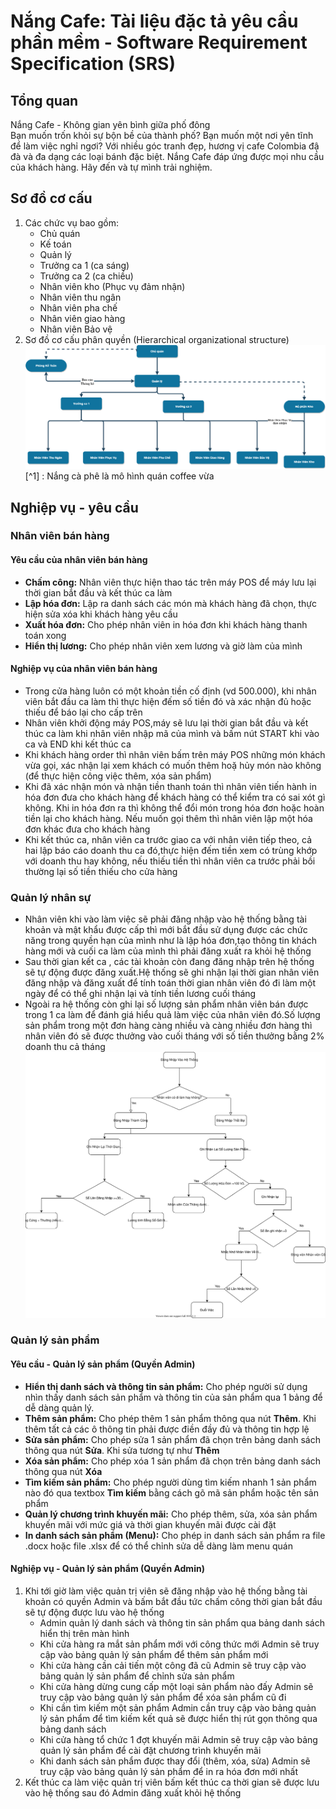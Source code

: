 # Nắng Cafe: Tài liệu đặc tả yêu cầu phần mềm - Software Requirement Specification (SRS)

## Tổng quan
Nắng Cafe - Không gian yên bình giữa phố đông  
Bạn muốn trốn khỏi sự bộn bề của thành phố? Bạn muốn một nơi yên tĩnh để làm việc nghỉ ngơi? Với nhiều góc tranh đẹp, hương vị cafe Colombia đậ đà và đa dạng các loại bánh đặc biệt. Nắng Cafe đáp ứng được mọi nhu cầu của khách hàng. Hãy đến và tự mình trải nghiệm.

## Sơ đồ cơ cấu

1. Các chức vụ bao gồm:
   - Chủ quán
   - Kế toán
   - Quản lý
   - Trưởng ca 1 (ca sáng)
   - Trưởng ca 2 (ca chiều)
   - Nhân viên kho (Phục vụ đảm nhận)
   - Nhân viên thu ngân
   - Nhân viên pha chế
   - Nhân viên giao hàng
   - Nhân viên Bảo vệ
2. Sơ đồ cơ cấu phân quyền (Hierarchical organizational structure)
   ![Sơ đồ cơ cấu phân quyền](./img/hierarchical_organizational_structure.png)
   [^1] : Nắng cà phê là mô hình quán coffee vừa

## Nghiệp vụ - yêu cầu

### Nhân viên bán hàng

#### Yêu cầu của nhân viên bán hàng

- **Chấm công:** Nhân viên thực hiện thao tác trên máy POS để máy lưu lại thời gian bắt đầu và kết thúc ca làm
- **Lập hóa đơn:** Lập ra danh sách các món mà khách hàng đã chọn, thực hiện sửa xóa khi khách hàng yêu cầu
- **Xuất hóa đơn:** Cho phép nhân viên in hóa đơn khi khách hàng thanh toán xong
- **Hiển thị lương:** Cho phép nhân viên xem lương và giờ làm của mình

#### Nghiệp vụ của nhân viên bán hàng

- Trong cửa hàng luôn có một khoản tiền cố định (vd 500.000), khi nhân viên bắt đầu ca làm thì thực hiện đếm số tiền đó và xác nhận đủ hoặc thiếu để báo lại cho cấp trên
- Nhân viên khởi động máy POS,máy sẽ lưu lại thời gian bắt đầu và kết thúc ca làm khi nhân viên nhập mã của mình và bấm nút START khi vào ca và END khi kết thúc ca
- Khi khách hàng order thì nhân viên bấm trên máy POS những món khách vừa gọi, xác nhận lại xem khách có muốn thêm hoặ hủy món nào không (để thực hiện công việc thêm, xóa sản phẩm)
- Khi đã xác nhận món và nhận tiền thanh toán thì nhân viên tiến hành in hóa đơn đưa cho khách hàng để khách hàng có thể kiểm tra có sai xót gì không. Khi in hóa đơn ra thì không thể đổi món trong hóa đơn hoặc hoàn tiền lại cho khách hàng. Nếu muốn gọi thêm thì nhân viên lập một hóa đơn khác đưa cho khách hàng
- Khi kết thúc ca, nhân viên ca trước giao ca với nhân viên tiếp theo, cả hai lập báo cáo doanh thu ca đó,thực hiện đếm tiền xem có trùng khớp với doanh thu hay không, nếu thiếu tiền thì nhân viên ca trước phải bồi thường lại số tiền thiếu cho cửa hàng

### Quản lý nhân sự

- Nhân viên khi vào làm việc sẽ phải đăng nhập vào hệ thống bằng tài khoản và mật khẩu được cấp thì mới bắt đầu sử dụng được các chức năng trong quyền hạn của mình như là lập hóa đơn,tạo thông tin khách hàng mới và cuối ca làm của mình thì phải đăng xuất ra khỏi hệ thống
- Sau thời gian kết ca , các tài khoản còn đang đăng nhập trên hệ thống sẽ tự động được đăng xuất.Hệ thống sẽ ghi nhận lại thời gian nhân viên đăng nhập và đăng xuất để tính toán thời gian nhân viên đó đi làm một ngày để có thể ghi nhận lại và tính tiền lương cuối tháng
- Ngoài ra hệ thống còn ghi lại số lượng sản phẩm nhân viên bán được trong 1 ca làm để đánh giá hiểu quả làm việc của nhân viên đó.Số lượng sản phẩm trong một đơn hàng càng nhiều và càng nhiều đơn hàng thì nhân viên đó sẽ được thưởng vào cuối tháng với số tiền thưởng bằng 2% doanh thu cả tháng
  ![Quản lý nhân sự](./img/personnel_management.svg)

### Quản lý sản phẩm

#### Yêu cầu - Quản lý sản phẩm (Quyền Admin)

- **Hiển thị danh sách và thông tin sản phẩm:** Cho phép người sử dụng nhìn thấy danh sách sản phẩm và thông tin của sản phẩm qua 1 bảng để dễ dàng quản lý.
- **Thêm sản phẩm:** Cho phép thêm 1 sản phẩm thông qua nút **Thêm**. Khi thêm tất cả các ô thông tin phải được điền đầy đủ và thông tin hợp lệ
- **Sửa sản phẩm:** Cho phép sửa 1 sản phẩm đã chọn trên bảng danh sách thông qua nút **Sửa**. Khi sửa tương tự như **Thêm**
- **Xóa sản phẩm:** Cho phép xóa 1 sản phẩm đã chọn trên bảng danh sách thông qua nút **Xóa**
- **Tìm kiếm sản phẩm:** Cho phép người dùng tìm kiếm nhanh 1 sản phẩm nào đó qua textbox **Tìm kiếm** bằng cách gõ mã sản phẩm hoặc tên sản phẩm
- **Quản lý chương trình khuyến mãi:** Cho phép thêm, sửa, xóa sản phẩm khuyến mãi với mức giá và thời gian khuyến mãi được cài đặt
- **In danh sách sản phẩm (Menu):** Cho phép in danh sách sản phẩm ra file .docx hoặc file .xlsx để có thể chỉnh sửa dễ dàng làm menu quán

#### Nghiệp vụ - Quản lý sản phẩm (Quyền Admin)

1. Khi tới giờ làm việc quản trị viên sẽ đăng nhập vào hệ thống bằng tài khoản có quyền Admin và bấm bắt đầu tức chấm công thời gian bắt đầu sẽ tự động được lưu vào hệ thống
   - Admin quản lý danh sách và thông tin sản phẩm qua bảng danh sách hiển thị trên màn hình
   - Khi cửa hàng ra mắt sản phẩm mới với công thức mới Admin sẽ truy cập vào bảng quản lý sản phẩm để thêm sản phẩm mới
   - Khi cửa hàng cần cải tiến một công đã cũ Admin sẽ truy cập vào bảng quản lý sản phẩm để chỉnh sửa sản phẩm
   - Khi cửa hàng dừng cung cấp một loại sản phẩm nào đấy Admin sẽ truy cập vào bảng quản lý sản phẩm để xóa sản phẩm cũ đi
   - Khi cần tìm kiếm một sản phẩm Admin cần truy cập vào bảng quản lý sản phẩm để tìm kiếm kết quả sẽ được hiển thị rút gọn thông qua bảng danh sách
   - Khi cửa hàng tổ chức 1 đợt khuyến mãi Admin sẽ truy cập vào bảng quản lý sản phẩm để cài đặt chương trình khuyến mãi
   - Khi danh sách sản phẩm được thay đổi (thêm, xóa, sửa) Admin sẽ truy cập vào bảng quản lý sản phẩm để in ra hóa đơn mới nhất
2. Kết thúc ca làm việc quản trị viên bấm kết thúc ca thời gian sẽ được lưu vào hệ thống sau đó Admin đăng xuất khỏi hệ thống
